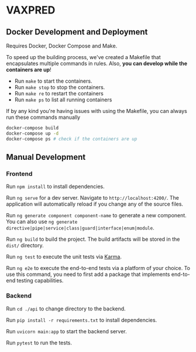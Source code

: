 # VAXPRED

## Docker Development and Deployment

Requires Docker, Docker Compose and Make.

To speed up the building process, we've created a Makefile that encapsulates multiple commands in rules. Also, **you can develop while the containers are up**!

- Run `make` to start the containers.
- Run `make stop` to stop the containers.
- Run `make re` to restart the containers
- Run `make ps` to list all running containers


If by any kind you're having issues with using the Makefile, you can always run these commands manually

```bash
docker-compose build
docker-compose up -d
docker-compose ps # check if the containers are up
```

## Manual Development

### Frontend

Run `npm install` to install dependencies.

Run `ng serve` for a dev server. Navigate to `http://localhost:4200/`. The application will automatically reload if you change any of the source files.

Run `ng generate component component-name` to generate a new component. You can also use `ng generate directive|pipe|service|class|guard|interface|enum|module`.

Run `ng build` to build the project. The build artifacts will be stored in the `dist/` directory.

Run `ng test` to execute the unit tests via [Karma](https://karma-runner.github.io).

Run `ng e2e` to execute the end-to-end tests via a platform of your choice. To use this command, you need to first add a package that implements end-to-end testing capabilities.

### Backend

Run `cd ./api` to change directory to the backend.

Run `pip install -r requirements.txt` to install dependencies.

Run `uvicorn main:app` to start the backend server.

Run `pytest` to run the tests.
